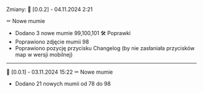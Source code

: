 Zmiany:
📅 [0.0.2] - 04.11.2024 2:21

⚰️ Nowe mumie
- Dodano 3 nowe mumie 99,100,101
🛠 Poprawki
- Poprawiono zdjęcie mumii 98
- Poprawiono pozycję przycisku Changelog (by nie zasłaniała przycisków map w wersji mobilnej)

---------

📅 [0.0.1] - 03.11.2024 15:22
⚰️ Nowe mumie
- Dodano 21 nowych mumii od 78 do 98




